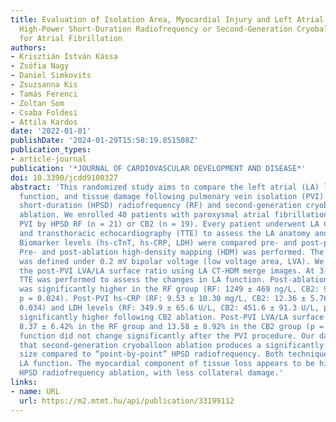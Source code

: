 ```yaml
---
title: Evaluation of Isolation Area, Myocardial Injury and Left Atrial Function Following
  High-Power Short-Duration Radiofrequency or Second-Generation Cryoballoon Ablation
  for Atrial Fibrillation
authors:
- Krisztián István Kássa
- Zsófia Nagy
- Daniel Simkovits
- Zsuzsanna Kis
- Tamás Ferenci
- Zoltan Som
- Csaba Foldesi
- Attila Kardos
date: '2022-01-01'
publishDate: '2024-01-29T15:58:19.851508Z'
publication_types:
- article-journal
publication: '*JOURNAL OF CARDIOVASCULAR DEVELOPMENT AND DISEASE*'
doi: 10.3390/jcdd9100327
abstract: 'This randomized study aims to compare the left atrial (LA) lesion size,
  function, and tissue damage following pulmonary vein isolation (PVI) by high-power
  short-duration (HPSD) radiofrequency (RF) and second-generation cryoballoon (CB2)
  ablation. We enrolled 40 patients with paroxysmal atrial fibrillation who underwent
  PVI by HPSD RF (n = 21) or CB2 (n = 19). Every patient underwent LA CT angiography
  and transthoracic echocardiography (TTE) to assess the LA anatomy and function.
  Biomarker levels (hs-cTnT, hs-CRP, LDH) were compared pre- and post-procedurally.
  Pre- and post-ablation high-density mapping (HDM) was performed. The isolation area
  was defined under 0.2 mV bipolar voltage (low voltage area, LVA). We calculated
  the post-PVI LVA/LA surface ratio using LA CT-HDM merge images. At 3-month follow-up,
  TTE was performed to assess the changes in LA function. Post-ablation hs-cTnT level
  was significantly higher in the RF group (RF: 1249 ± 469 ng/L, CB2: 995 ± 280 ng/L,
  p = 0.024). Post-PVI hs-CRP (RF: 9.53 ± 10.30 mg/L, CB2: 12.36 ± 5.76 mg/L, p =
  0.034) and LDH levels (RF: 349.9 ± 65.6 U/L, CB2: 451.6 ± 91.3 U/L, p < 0.001) were
  significantly higher following CB2 ablation. Post-PVI LVA/LA surface ratios were
  8.37 ± 6.42% in the RF group and 13.58 ± 8.92% in the CB2 group (p = 0.022). LA
  function did not change significantly after the PVI procedure. Our data indicate
  that second-generation cryoballoon ablation produces a significantly larger LA lesion
  size compared to “point-by-point” HPSD radiofrequency. Both techniques preserve
  LA function. The myocardial component of tissue loss appears to be higher using
  HPSD radiofrequency ablation, with less collateral damage.'
links:
- name: URL
  url: https://m2.mtmt.hu/api/publication/33199112
---
```

